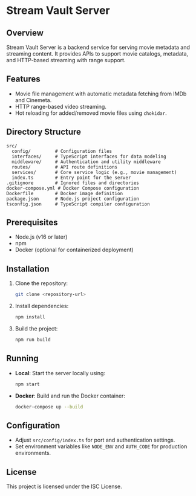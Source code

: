 
# Stream Vault Server

## Overview
Stream Vault Server is a backend service for serving movie metadata and streaming content. It provides APIs to support movie catalogs, metadata, and HTTP-based streaming with range support.

## Features
- Movie file management with automatic metadata fetching from IMDb and Cinemeta.
- HTTP range-based video streaming.
- Hot reloading for added/removed movie files using `chokidar`.

## Directory Structure
```
src/
  config/         # Configuration files
  interfaces/     # TypeScript interfaces for data modeling
  middleware/     # Authentication and utility middleware
  routes/         # API route definitions
  services/       # Core service logic (e.g., movie management)
  index.ts        # Entry point for the server
.gitignore        # Ignored files and directories
docker-compose.yml # Docker Compose configuration
Dockerfile        # Docker image definition
package.json      # Node.js project configuration
tsconfig.json     # TypeScript compiler configuration
```

## Prerequisites
- Node.js (v16 or later)
- npm
- Docker (optional for containerized deployment)

## Installation
1. Clone the repository:
   ```sh
   git clone <repository-url>
   ```
2. Install dependencies:
   ```sh
   npm install
   ```
3. Build the project:
   ```sh
   npm run build
   ```

## Running
- **Local**: Start the server locally using:
  ```sh
  npm start
  ```
- **Docker**: Build and run the Docker container:
  ```sh
  docker-compose up --build
  ```

## Configuration
- Adjust `src/config/index.ts` for port and authentication settings.
- Set environment variables like `NODE_ENV` and `AUTH_CODE` for production environments.

## License
This project is licensed under the ISC License.
